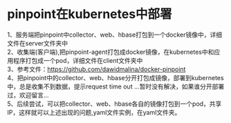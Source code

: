 # pinpoint在kubernetes中部署
1、服务端把pinpoint中collector、web、hbase打包到一个docker镜像中，详细文件在server文件夹中   <br />
2、收集端(客户端),把pinpoint-agent打包成docker镜像，在kubernetes中和应用程序打包成一个pod，详细文件在client文件夹中  <br />
3、参考文件：https://github.com/dawidmalina/docker-pinpoint   <br />
4、把pinpoint中的collector、web、hbase分开打包成镜像，部署到kubernetes中，总是收集不到数据，提示request time out ...暂时没有解决，如果谁分开部署过，欢迎留言...<br />
5、后续尝试，可以把collector、web、hbase各自的镜像打包到一个pod，共享IP，这样就可以上述出现的问题,yaml文件实例，在yaml文件夹。